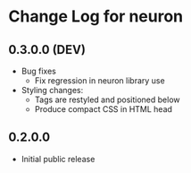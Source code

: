 # Change Log for neuron

## 0.3.0.0 (DEV)

- Bug fixes
  - Fix regression in neuron library use
- Styling changes:
  - Tags are restyled and positioned below
  - Produce compact CSS in HTML head

## 0.2.0.0

- Initial public release
